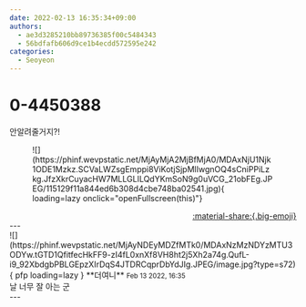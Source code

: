 ```yaml
---
date: 2022-02-13 16:35:34+09:00
authors:
  - ae3d3285210bb89736385f00c5484343
  - 56bdfafb606d9ce1b4ecdd572595e242
categories:
  - Seoyeon
---
```


# 0-4450388

<div class="post-container" markdown="1">
<div class="content-container md-sidebar__scrollwrap" markdown="1">

안알려줄거지?!
<figure markdown="1">
![](https://phinf.wevpstatic.net/MjAyMjA2MjBfMjA0/MDAxNjU1Njk1ODE1Mzkz.SCVaLWZsgEmppi8ViKotjSjpMlIwgnOQ4sCniPPiLzkg.JfzXkrCuyacHW7MLLGLILQdYKmSoN9g0uVCG_21obFEg.JPEG/115129f11a844ed6b308d4cbe748ba02541.jpg){ loading=lazy onclick="openFullscreen(this)"}
</figure>


</div>
</div>

<div style="text-align: right;" markdown="1">
<a href="https://weverse.io/fromis9/fanpost/0-4450388" style="text-align: right;">:material-share:{.big-emoji}</a>
</div>
---

<div class="comments-container md-sidebar__scrollwrap" markdown="1">
<div class="comment" markdown="1">
<div class='id-container' markdown="1">
![](https://phinf.wevpstatic.net/MjAyNDEyMDZfMTk0/MDAxNzMzNDYzMTU3ODYw.tGTD1QfitfecHkFF9-zI4fL0xnXf8VH8ht2j5Xh2a74g.QufL-i9_92XbdgbPBLGEpzXIrDqS4JTDRCqprDbYdJIg.JPEG/image.jpg?type=s72){ pfp loading=lazy }
**<span class="artist">더여니</span>** <small>Feb 13 2022, 16:35</small><br>
</div>
<div class='comment-body' markdown="1">
날 너무 잘 아는 군
</div>
</div>
</div>
---
